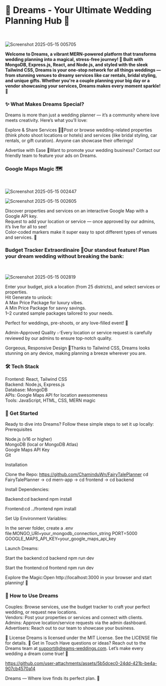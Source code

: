 <h1>🌟 Dreams - Your Ultimate Wedding Planning Hub 🌟</h1>
<br>

![Screenshot 2025-05-15 005705](https://github.com/user-attachments/assets/0398f998-bf70-4b35-b16e-45bb5e23d2cd)


<b>Welcome to Dreams, a vibrant MERN-powered platform that transforms wedding planning into a magical, stress-free journey! 🎉 Built with MongoDB, Express.js, React, and Node.js, and styled with the sleek Tailwind CSS, Dreams is your one-stop network for all things weddings — from stunning venues to dreamy services like car rentals, bridal styling, and unique gifts. Whether you're a couple planning your big day or a vendor showcasing your services, Dreams makes every moment sparkle! 💍 </b>


<h3>✨ What Makes Dreams Special?</h3>
Dreams is more than just a wedding planner — it’s a community where love meets creativity. Here’s what you’ll love:

Explore & Share Services 🏨🚗Post or browse wedding-related properties (think photo shoot locations or hotels) and services (like bridal styling, car rentals, or gift curation). Anyone can showcase their offerings!

Advertise with Ease 📣Want to promote your wedding business? Contact our friendly team to feature your ads on Dreams.

<h3>Google Maps Magic 🗺️  </h3>
<br>

![Screenshot 2025-05-15 002447](https://github.com/user-attachments/assets/41c85bd8-c17f-4ae8-b18f-fe7e143cf5cf)

![Screenshot 2025-05-15 002605](https://github.com/user-attachments/assets/730d86e9-09eb-4a3a-9ca9-f9a972eae1f2)


Discover properties and services on an interactive Google Map with a Google API key.  
Request to add your location or service — once approved by our admins, it’s live for all to see!  
Color-coded markers make it super easy to spot different types of venues and services. 🌈


<h3>Budget Tracker Extraordinaire 💸Our standout feature! Plan your dream wedding without breaking the bank:  </h3>
<br>

![Screenshot 2025-05-15 002819](https://github.com/user-attachments/assets/916aca9b-583d-451d-9c54-a7ca35fcab19)


Enter your budget, pick a location (from 25 districts), and select services or properties.  
Hit Generate to unlock:  
A Max Price Package for luxury vibes.  
A Min Price Package for savvy savings.  
1–2 curated sample packages tailored to your needs.


Perfect for weddings, pre-shoots, or any love-filled event! 💖

Admin-Approved Quality ✅Every location or service request is carefully reviewed by our admins to ensure top-notch quality.

Gorgeous, Responsive Design 📱Thanks to Tailwind CSS, Dreams looks stunning on any device, making planning a breeze wherever you are.


<h3>🛠️ Tech Stack</h3>

Frontend: React, Tailwind CSS  
Backend: Node.js, Express.js  
Database: MongoDB  
APIs: Google Maps API for location awesomeness  
Tools: JavaScript, HTML, CSS, MERN magic

<h3>🚀 Get Started</h3>
Ready to dive into Dreams? Follow these simple steps to set it up locally:
Prerequisites

Node.js (v16 or higher)  
MongoDB (local or MongoDB Atlas)  
Google Maps API Key  
Git

Installation

Clone the Repo:
https://github.com/ChaminduWn/FairyTalePlanner
cd FairyTalePlanner -> cd mern-app -> cd frontend
                                   -> cd backend


Install Dependencies:

Backend:cd backend
npm install

Frontend:cd ../frontend
npm install

Set Up Environment Variables:

In the server folder, create a .env file:MONGO_URI=your_mongodb_connection_string
PORT=5000
GOOGLE_MAPS_API_KEY=your_google_maps_api_key

Launch Dreams:

Start the backend:cd backend
npm run dev


Start the frontend:cd frontend
npm run dev


Explore the Magic:Open http://localhost:3000 in your browser and start planning! 🎊


<h3>🎯 How to Use Dreams</h3>

Couples: Browse services, use the budget tracker to craft your perfect wedding, or request new locations.  
Vendors: Post your properties or services and connect with clients.  
Admins: Approve location/service requests via the admin dashboard.  
Advertisers: Reach out to our team to showcase your business.


📜 License
Dreams is licensed under the MIT License. See the LICENSE file for details.
💌 Get in Touch
Have questions or ideas? Reach out to the Dreams team at support@dreams-weddings.com. Let’s make every wedding a dream come true! 💫


https://github.com/user-attachments/assets/5b5dcec0-24dd-421b-be4a-907cb4570a14


Dreams — Where love finds its perfect plan. 🌸
